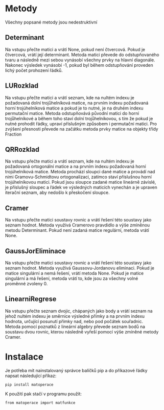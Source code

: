 # Metody
Všechny popsané metody jsou nedestruktivní

## Determinant
Na vstupu přečte matici a vrátí None, pokud není čtvercová. Pokud je čtvercová, vrátí její determinant. Metoda matici převede do odstupňovaného tvaru a následně mezi sebou vynásobí všechny prvky na hlavní diagonále. Nakonec výsledek vynásobí -1, pokud byl během odstupňování proveden lichý počet prohození řádků.

## LURozklad
Na vstupu přečte matici a vrátí seznam, kde na nultém indexu je požadovaná dolní trojůhelníková matice, na prvním indexu požadovaná horní trojúhelníková matice a pokud je to nutné, je na druhém indexu permutační matice. Metoda odstupňovává původní matici do horní trojůhelníkové a během toho staví dolní trojůhelníkovou, s tím že pokud je nutné prohodit řádky, upraví příslušným způsobem i permutační matici. Pro zvýšení přesnosti převede na začátku metoda prvky matice na objekty třídy Fraction

## QRRozklad
Na vstupu přečte matici a vrátí seznam, kde na nultém indexu je požadovaná ortogonální matice a na prvním indexu požadovaná horní trojúhelníková matice. Metoda prochází sloupci dané matice a provádí nad nimi Gramovu-Schmidtovu ortogonalizaci, zatímco staví příslušnou horní trojúhelníkovou matici. Pokud jsou sloupce zadané matice lineárně závislé, je příslušný sloupec a řádek ve výsledných maticích vynechán a je upraven iterační seznam, aby nedošlo k přeskočení sloupce.

## Cramer
Na vstupu přečte matici soustavy rovnic a vrátí řešení této soustavy jako seznam hodnot. Metoda využívá Cramerovo pravdidlo a výše zmíněnou metodu Determinant. Pokud není zadaná matice regulární, metoda vrátí None.

## GaussJorEliminace
Na vstupu přečte matici soustavy rovnic a vrátí řešení této soustavy jako seznam hodnot. Metoda využívá Gaussovu-Jordanovu eliminaci. Pokud je matice singulární a nemá řešení, vrátí metoda None. Pokud je matice singulární a má řešení, metoda vrátí to, kde jsou za všechny volné proměnné zvoleny 0.

## LinearniRegrese
Na vstupu přečte seznam dvojic, chápaných jako body a vrátí seznam na jehož nultém indexu je směrnice výsledné přímky a na prvním indexu hodnota, určující posunutí přímky nad, nebo pod počátek souřadnic. Metoda pomocí poznatků z lineární algebry převede seznam bodů na soustavu dvou rovnic, kterou následně vyřeší pomocí výše zmíněné metody Cramer.

# Instalace
Je potřeba mít nainstalovaný správce balíčků pip a do příkazové řádky napsat následující příkaz:

    pip install matoperace
K použití pak stačí v programu použít:

    from matoperace import matfunkce
